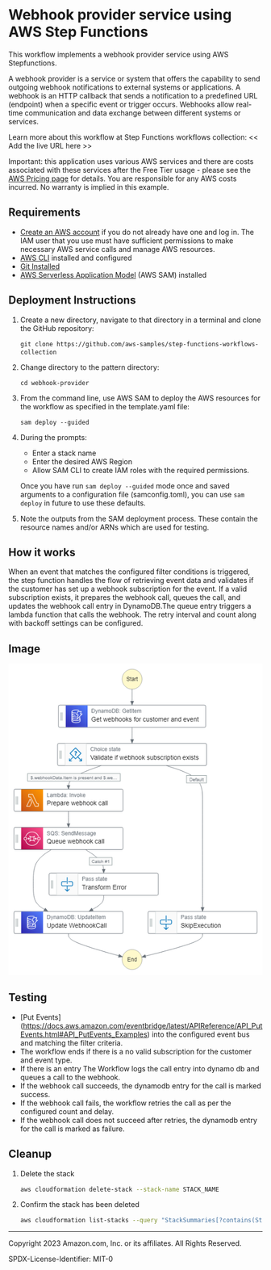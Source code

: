 # Webhook provider service using AWS Step Functions

This workflow implements a webhook provider service using AWS Stepfunctions.

A webhook provider is a service or system that offers the capability to send outgoing webhook notifications to external systems or applications. A webhook is an HTTP callback that sends a notification to a predefined URL (endpoint) when a specific event or trigger occurs. Webhooks allow real-time communication and data exchange between different systems or services.

Learn more about this workflow at Step Functions workflows collection: << Add the live URL here >>

Important: this application uses various AWS services and there are costs associated with these services after the Free Tier usage - please see the [AWS Pricing page](https://aws.amazon.com/pricing/) for details. You are responsible for any AWS costs incurred. No warranty is implied in this example.

## Requirements

* [Create an AWS account](https://portal.aws.amazon.com/gp/aws/developer/registration/index.html) if you do not already have one and log in. The IAM user that you use must have sufficient permissions to make necessary AWS service calls and manage AWS resources.
* [AWS CLI](https://docs.aws.amazon.com/cli/latest/userguide/install-cliv2.html) installed and configured
* [Git Installed](https://git-scm.com/book/en/v2/Getting-Started-Installing-Git)
* [AWS Serverless Application Model](https://docs.aws.amazon.com/serverless-application-model/latest/developerguide/serverless-sam-cli-install.html) (AWS SAM) installed

## Deployment Instructions

1. Create a new directory, navigate to that directory in a terminal and clone the GitHub repository:
    ``` 
    git clone https://github.com/aws-samples/step-functions-workflows-collection
    ```
1. Change directory to the pattern directory:
    ```
    cd webhook-provider
    ```
1. From the command line, use AWS SAM to deploy the AWS resources for the workflow as specified in the template.yaml file:
    ```
    sam deploy --guided
    ```
1. During the prompts:
    * Enter a stack name
    * Enter the desired AWS Region
    * Allow SAM CLI to create IAM roles with the required permissions.

    Once you have run `sam deploy --guided` mode once and saved arguments to a configuration file (samconfig.toml), you can use `sam deploy` in future to use these defaults.

1. Note the outputs from the SAM deployment process. These contain the resource names and/or ARNs which are used for testing.

## How it works

When an event that matches the configured filter conditions is triggered, the step function handles the flow of retrieving event data and validates if the customer has set up a webhook subscription for the event. If a valid subscription exists, it prepares the webhook call, queues the call, and updates the webhook call entry in DynamoDB.The queue entry triggers a lambda function that calls the webhook. The retry interval and count along with backoff settings can be configured.

## Image
 
![image](./resources/statemachine.png)

## Testing

* [Put Events] (https://docs.aws.amazon.com/eventbridge/latest/APIReference/API_PutEvents.html#API_PutEvents_Examples) into the configured event bus and matching the filter criteria.
* The workflow ends if there is a no valid subscription for the customer and event type.
* If there is an entry The Workflow logs the call entry into dynamo db and queues a call to the webhook.
* If the webhook call succeeds, the dynamodb entry for the call is marked success.
* If the webhook call fails, the workflow retries the call as per the configured count and delay. 
* If the webhook call does not succeed after retries, the dynamodb entry for the call is marked as failure.


## Cleanup
 
1. Delete the stack
    ```bash
    aws cloudformation delete-stack --stack-name STACK_NAME
    ```
1. Confirm the stack has been deleted
    ```bash
    aws cloudformation list-stacks --query "StackSummaries[?contains(StackName,'STACK_NAME')].StackStatus"
    ```
----
Copyright 2023 Amazon.com, Inc. or its affiliates. All Rights Reserved.

SPDX-License-Identifier: MIT-0
